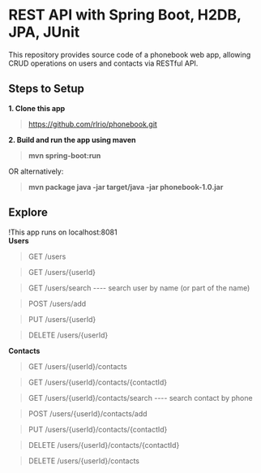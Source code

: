 # REST API with Spring Boot, H2DB, JPA, JUnit
This repository provides source code of a phonebook web app, allowing CRUD operations on users and contacts via RESTful API.

  
    
## Steps to Setup

**1. Clone this app**
> https://github.com/rlrio/phonebook.git  

**2. Build and run the app using maven**
> **mvn spring-boot:run**  
   
OR alternatively:  
> **mvn package java -jar target/java -jar phonebook-1.0.jar**

## Explore
  
!This app runs on localhost:8081   
**Users**
> GET /users

> GET /users/{userId}
 
> GET /users/search ---- search user by name (or part of the name) 

> POST /users/add

> PUT /users/{userId}

> DELETE /users/{userId}  
  
**Contacts**  

> GET /users/{userId}/contacts

> GET /users/{userId}/contacts/{contactId}

> GET /users/{userId}/contacts/search ---- search contact by phone
  
> POST /users/{userId}/contacts/add 
 
> PUT /users/{userId}/contacts/{contactId}

> DELETE /users/{userId}/contacts/{contactId} 

> DELETE /users/{userId}/contacts 

